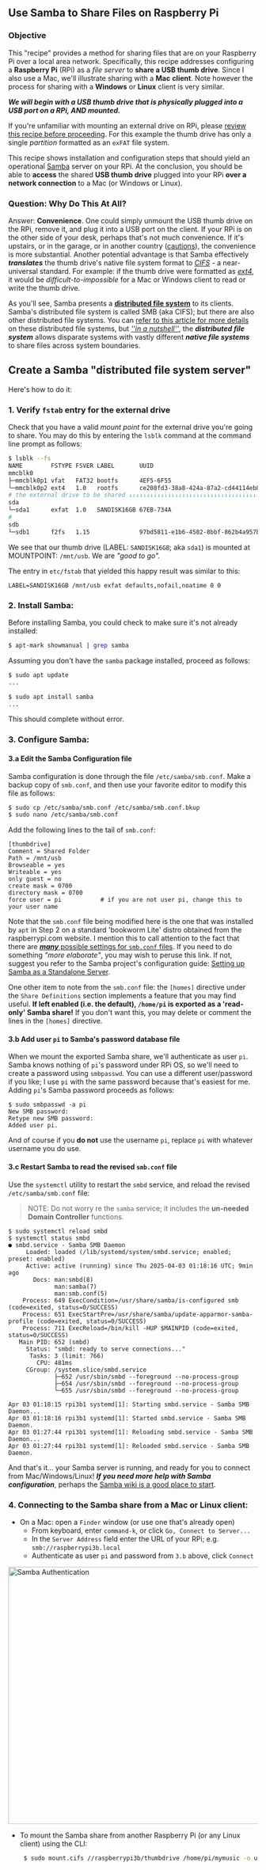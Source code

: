 ## Use Samba to Share Files on Raspberry Pi

### Objective

This "recipe" provides a method for sharing files that are on your Raspberry Pi over a local area network. Specifically, this recipe addresses configuring a **Raspberry Pi** (RPi) as a *file server* to **share a USB thumb drive**. Since I also use a Mac, we'll illustrate sharing with a **Mac** **client**. Note however the process for sharing with a **Windows** or **Linux** client is very similar. 

***We will begin with a USB thumb drive that is physically plugged into a USB port on a RPi, AND mounted.***  

If you're unfamiliar with mounting an external drive on RPi, please [review this recipe before proceeding](https://github.com/seamusdemora/PiFormulae/blob/master/ExternalDrives.md).  For this example the thumb drive has only a single *partition* formatted as an `exFAT` file system.  

This recipe shows installation and configuration steps that should yield an operational [Samba](https://www.samba.org/) server on your RPi. At the conclusion, you should be able to **access** the shared  **USB thumb drive** plugged into your RPi **over a network connection** to a Mac (or Windows or Linux).

### Question: Why Do This At All?

Answer: __Convenience__. One could simply unmount the USB thumb drive on the RPi, remove it, and plug it into a USB port on the client. If your RPi is on the other side of your desk, perhaps that's not much convenience. If it's upstairs, or in the garage, or in another country ([cautions](https://serverfault.com/questions/875055/is-there-any-reason-to-allow-smb-over-the-internet)), the convenience is more substantial. Another potential advantage is that Samba effectively ***translates*** the thumb drive's native file system format to [*CIFS*](https://en.wikipedia.org/wiki/Server_Message_Block) - a near-universal standard. For example: if the thumb drive were formatted as [*ext4*](https://en.wikipedia.org/wiki/Ext4), it would be *difficult-to-impossible* for a Mac or Windows client to read or write the thumb drive. 

As you'll see, Samba presents a [**distributed file system**](https://www.geeksforgeeks.org/network-file-system-nfs/) to its clients. Samba's distributed file system is called SMB (aka CIFS); but there are also other distributed file systems. You can [refer to this article for more details](https://www.varonis.com/blog/cifs-vs-smb) on these distributed file systems, but [*''in a nutshell''*](https://idioms.thefreedictionary.com/in+a+nutshell), the ***distributed file system*** allows disparate systems with vastly different ***native file systems*** to share files across system boundaries. 

## Create a Samba "distributed file system server"

Here's how to do it: 

### 1. Verify `fstab` entry for the external drive

Check that you have a valid *mount point* for the external drive you're going to share.  You may do this by entering the `lsblk` command at the command line prompt as follows: 

```bash
$ lsblk --fs
NAME        FSTYPE FSVER LABEL       UUID                                 FSAVAIL FSUSE% MOUNTPOINTS
mmcblk0
├─mmcblk0p1 vfat   FAT32 bootfs      4EF5-6F55                             453.3M    11% /boot/firmware
└─mmcblk0p2 ext4   1.0   rootfs      ce208fd3-38a8-424a-87a2-cd44114eb820   52.3G     5% /
# the external drive to be shared ↓↓↓↓↓↓↓↓↓↓↓↓↓↓↓↓↓↓↓↓↓↓↓↓↓↓↓↓↓↓↓↓↓↓↓↓↓↓↓↓↓↓↓↓↓↓↓↓↓↓↓↓↓↓↓↓
sda
└─sda1      exfat  1.0   SANDISK16GB 67EB-734A                              12.2G    18% /mnt/usb 
# 
sdb
└─sdb1      f2fs   1.15              97bd5811-e1b6-4582-8bbf-862b4a957b10  925.6G     1% /mnt/bluessd
```

We see that our thumb drive (LABEL: `SANDISK16GB`; aka `sda1`) is mounted at MOUNTPOINT: `/mnt/usb`. We are *"good to go".* 

The entry in `etc/fstab` that yielded this happy result was similar to this: 

```
LABEL=SANDISK16GB /mnt/usb exfat defaults,nofail,noatime 0 0
```

### 2. Install Samba:

Before installing Samba, you could check to make sure it's not already installed: 

```bash
$ apt-mark showmanual | grep samba

```

Assuming you don't have the `samba` package installed, proceed as follows: 

```bash
$ sudo apt update
...

$ sudo apt install samba 
...
```

This should complete without error.  

### 3. Configure Samba:

#### 3.a Edit the Samba Configuration file

Samba configuration is done through the file `/etc/samba/smb.conf`. Make a backup copy of `smb.conf`, and then use your favorite editor to modify this file as follows: 

```bash
$ sudo cp /etc/samba/smb.conf /etc/samba/smb.conf.bkup
$ sudo nano /etc/samba/smb.conf
```

Add the following lines to the tail of `smb.conf`:

    [thumbdrive]
    Comment = Shared Folder
    Path = /mnt/usb
    Browseable = yes
    Writeable = yes
    only guest = no
    create mask = 0700
    directory mask = 0700
    force user = pi           # if you are not user pi, change this to your user name

Note that the `smb.conf` file being modified here is the one that was installed by `apt` in Step 2 on a standard 'bookworm Lite' distro obtained from the raspberrypi.com website.  I mention this to call attention to the fact that there are [***many*** possible settings for `smb.conf` files](https://www.samba.org/samba/docs/current/man-html/smb.conf.5.html). If you need to do something *"more elaborate"*, you may wish to peruse this link.  If not, suggest you refer to the Samba project's configuration guide: [Setting up Samba as a Standalone Server](https://wiki.samba.org/index.php/Setting_up_Samba_as_a_Standalone_Server).  

One other item to note from the `smb.conf` file: the `[homes]` directive under the `Share Definitions` section implements a feature that you may find useful. __If left enabled (i.e. the default), `/home/pi` is exported as a 'read-only' Samba share!__  If you don't want this, you may delete or comment the lines in the `[homes]` directive.  

#### 3.b Add user `pi` to Samba's password database file

When we mount the exported Samba share, we'll authenticate as user `pi`. Samba knows nothing of `pi`'s password under RPi OS, so we'll need to create a password using `smbpasswd`. You can use a different user/password if you like; I use `pi` with the same password because that's easiest for me. Adding `pi`'s Samba password proceeds as follows: 

    $ sudo smbpasswd -a pi
    New SMB password:
    Retype new SMB password:
    Added user pi.

And of course if you **do not** use the username `pi`, replace `pi` with whatever username you do use. 

#### 3.c Restart Samba to read the revised `smb.conf` file

Use the `systemctl` utility to restart the `smbd` service, and reload the revised `/etc/samba/smb.conf` file:   

>  NOTE: Do not worry re the `samba` service; it includes the **un-needed** **Domain Controller** functions.

```
$ sudo systemctl reload smbd
$ systemctl status smbd
● smbd.service - Samba SMB Daemon
     Loaded: loaded (/lib/systemd/system/smbd.service; enabled; preset: enabled)
     Active: active (running) since Thu 2025-04-03 01:18:16 UTC; 9min ago
       Docs: man:smbd(8)
             man:samba(7)
             man:smb.conf(5)
    Process: 649 ExecCondition=/usr/share/samba/is-configured smb (code=exited, status=0/SUCCESS)
    Process: 651 ExecStartPre=/usr/share/samba/update-apparmor-samba-profile (code=exited, status=0/SUCCESS)
    Process: 711 ExecReload=/bin/kill -HUP $MAINPID (code=exited, status=0/SUCCESS)
   Main PID: 652 (smbd)
     Status: "smbd: ready to serve connections..."
      Tasks: 3 (limit: 766)
        CPU: 481ms
     CGroup: /system.slice/smbd.service
             ├─652 /usr/sbin/smbd --foreground --no-process-group
             ├─654 /usr/sbin/smbd --foreground --no-process-group
             └─655 /usr/sbin/smbd --foreground --no-process-group

Apr 03 01:18:15 rpi3b1 systemd[1]: Starting smbd.service - Samba SMB Daemon...
Apr 03 01:18:16 rpi3b1 systemd[1]: Started smbd.service - Samba SMB Daemon.
Apr 03 01:27:44 rpi3b1 systemd[1]: Reloading smbd.service - Samba SMB Daemon...
Apr 03 01:27:44 rpi3b1 systemd[1]: Reloaded smbd.service - Samba SMB Daemon.

```

And that's it... your Samba server is running, and ready for you to connect from Mac/Windows/Linux! ***If you need more help with Samba configuration***, perhaps the [Samba wiki is a good place to start](https://wiki.samba.org/index.php/Setting_up_Samba_as_a_Standalone_Server). 

### 4. Connecting to the Samba share from a Mac or Linux client:

- On a Mac: open a `Finder` window (or use one that's already open) 
   - From keyboard, enter `command-k`, or click `Go, Connect to Server...`
   - In the `Server Address` field enter the URL of your RPi; e.g. `smb://raspberrypi3b.local` 
   - Authenticate as user `pi` and password from `3.b` above, click `Connect` 


<img src="pix/samba_auth.png" alt="Samba Authentication" width="520">

*  To mount the Samba share from another Raspberry Pi (or any Linux client) using the CLI:

     ```bash
      $ sudo mount.cifs //raspberrypi3b/thumbdrive /home/pi/mymusic -o user=pi,password=XXXXXXX,rw
     ```

     
